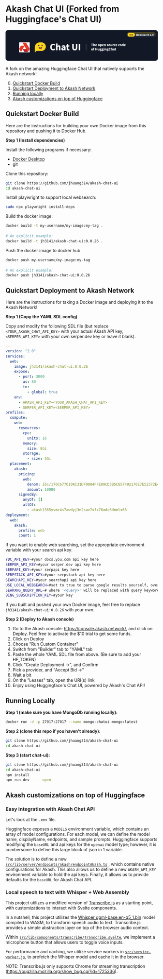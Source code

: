 # Akash Chat UI (Forked from Huggingface's Chat UI)

![Akash Chat UI repository thumbnail](https://raw.githubusercontent.com/jhuang314/akash-chat-ui/refs/heads/main/image.png)

A fork on the amazing Huggingface Chat UI that natively supports the Akash network!

0. [Quickstart Docker Build](#quickstart-docker-build)
1. [Quickstart Deployment to Akash Network](#quickstart-deployment-to-akash-network)
2. [Running locally](#running-locally)
3. [Akash customizations on top of Huggingface](#akash-customizations-on-top-of-huggingface)

## Quickstart Docker Build

Here are the instructions for building your own Docker image from this repository and pushing it to Docker Hub.

**Step 1 (Install dependencies)**

Install the following programs if necessary:

- [Docker Desktop](https://www.docker.com/products/docker-desktop/)
- git

Clone this repository:

```bash
git clone https://github.com/jhuang314/akash-chat-ui
cd akash-chat-ui
```

Install playwright to support local websearch:

```bash
sudo npx playwright install-deps
```

Build the docker image:

```bash
docker build -t my-username/my-image:my-tag .

# An explicit example:
docker build -t jh3141/akash-chat-ui:0.0.26 .
```

Push the docker image to docker hub

```bash
docker push my-username/my-image:my-tag

# An explicit example:
docker push jh3141/akash-chat-ui:0.0.26
```

## Quickstart Deployment to Akash Network

Here are the instructions for taking a Docker image and deploying it to the Akash Network!

**Step 1 (Copy the YAML SDL config)**

Copy and modify the following SDL file (but replace `<YOUR_AKASH_CHAT_API_KEY>` with your actual Akash API key,
`<SERPER_API_KEY>` with your own serper.dev key or leave it blank).


```yaml
---
version: "2.0"
services:
  web:
    image: jh3141/akash-chat-ui:0.0.26
    expose:
      - port: 3000
        as: 80
        to:
          - global: true
    env:
      - AKASH_API_KEY=<YOUR_AKASH_CHAT_API_KEY>
      - SERPER_API_KEY=<SERPER_API_KEY>
profiles:
  compute:
    web:
      resources:
        cpu:
          units: 16
        memory:
          size: 8Gi
        storage:
          - size: 5Gi
  placement:
    akash:
      pricing:
        web:
          denom: ibc/170C677610AC31DF0904FFE09CD3B5C657492170E7E52372E48756B71E56F2F1
          amount: 10000
      signedBy:
        anyOf: []
        allOf:
          - akash1365yvmc4s7awdyj3n2sav7xfx76adc6dnmlx63
deployment:
  web:
    akash:
      profile: web
      count: 1
```

If you want to enable web searching, set the appropriate environment variable with your search api key:

```bash
YDC_API_KEY=#your docs.you.com api key here
SERPER_API_KEY=#your serper.dev api key here
SERPAPI_KEY=#your serpapi key here
SERPSTACK_API_KEY=#your serpstack api key here
SEARCHAPI_KEY=#your searchapi api key here
USE_LOCAL_WEBSEARCH=#set to true to parse google results yourself, overrides other API keys
SEARXNG_QUERY_URL=# where '<query>' will be replaced with query keywords see https://docs.searxng.org/dev/search_api.html eg https://searxng.yourdomain.com/search?q=<query>&engines=duckduckgo,google&format=json
BING_SUBSCRIPTION_KEY=#your key
```

If you built and pushed your own Docker image, feel free to replace `jh3141/akash-chat-ui:0.0.26` with your own.

**Step 2 (Deploy to Akash console)**

1. Go to the Akash console: https://console.akash.network/, and click on Deploy. Feel free to activate the $10 trial to get some funds.
1. Click on Deploy
1. Choose "Run Custom Container"
1. Switch from "Builder" tab to "YAML" tab
1. Paste the whole YAML SDL file from above. (Be sure to add your HF_TOKEN)
1. Click "Create Deployment ->", and Confirm
1. Pick a provider, and "Accept Bid ->"
1. Wait a bit
1. On the "Leases" tab, open the URI(s) link
1. Enjoy using Huggingface's Chat UI, powered by Akash's Chat API!

## Running Locally

**Step 1 (make sure you have MongoDb running locally):**

```bash
docker run -d -p 27017:27017 --name mongo-chatui mongo:latest
```

**Step 2 (clone this repo if you haven't already):**

```bash
git clone https://github.com/jhuang314/akash-chat-ui
cd akash-chat-ui
```

**Step 3 (start chat-ui):**

```bash
git clone https://github.com/jhuang314/akash-chat-ui
cd akash-chat-ui
npm install
npm run dev -- --open
```

## Akash customizations on top of Huggingface

### Easy integration with Akash Chat API

Let's look at the `.env` file.

Huggingface exposes a `MODELS` environment variable, which contains an array of model configurations.
For each model, we can define the model name, displayName, endpoints, and sample prompts.
Huggingface supports modifying the `baseURL` and api keys for the `openai` model type; however, it is cumbersome to define this large block of json in 1 variable.

The solution is to define a new [`src/lib/server/endpoints/akash/endpointAkash.ts`](https://github.com/jhuang314/akash-chat-ui/blob/main/src/lib/server/endpoints/akash/endpointAkash.ts)
, which contains native configurations for Akash.
This also allows us to define a new `AKASH_API_KEY` environment variable to hold the api keys.
Finally, it allows us to provide defaults for the `baseURL` for Akash Chat API.

### Local speech to text with Whisper + Web Assembly

This project utilizes a modified version of [Transcribe.js](https://github.com/TranscribeJs/transcribe.js) as a starting point,
with customizations to interact with Svelte components.

In a nutshell, this project utilizes the [Whisper ggml-base.en-q5_1.bin](https://huggingface.co/ggerganov/whisper.cpp/tree/main) model compiled to WASM,
to transform speech audio to text. Transcribe.js provides a simple abstraction layer on top of the browser audio context.

Within [`src/lib/components/transcribe/Transcribe.svelte`](https://github.com/jhuang314/akash-chat-ui/blob/main/src/lib/components/transcribe/Transcribe.svelte),
we implement a microphone button that allows users to toggle voice inputs.

For performance and caching, we utilize service workers in [`src/service-worker.js`](https://github.com/jhuang314/akash-chat-ui/blob/main/src/service-worker.js),
to prefetch the Whisper model and cache it in the browser.

NOTE: Transcribe.js only supports Chrome for streaming transcription (https://bugzilla.mozilla.org/show_bug.cgi?id=1725336).
